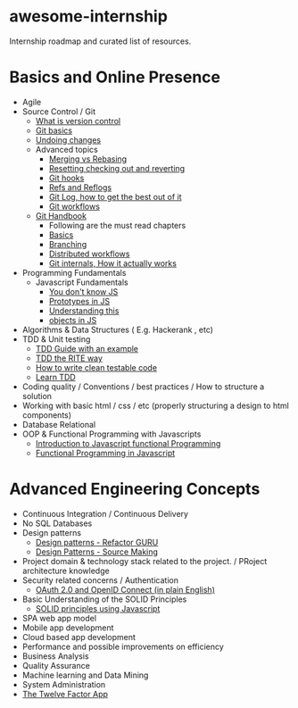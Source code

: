 # awesome-internship
Internship roadmap and curated list of resources.


Basics and Online Presence
==========================

* Agile
* Source Control / Git
  * [What is version control](https://www.atlassian.com/git/tutorials/what-is-version-control)
  * [Git basics](https://www.atlassian.com/git/tutorials/setting-up-a-repository)
  * [Undoing changes](https://www.atlassian.com/git/tutorials/undoing-changes)
  * Advanced topics
    * [Merging vs Rebasing](https://www.atlassian.com/git/tutorials/merging-vs-rebasing)
    * [Resetting checking out and reverting](https://www.atlassian.com/git/tutorials/resetting-checking-out-and-reverting)
    * [Git hooks](https://www.atlassian.com/git/tutorials/git-hooks)
    * [Refs and Reflogs](https://www.atlassian.com/git/tutorials/refs-and-the-reflog)
    * [Git Log, how to get the best out of it](https://www.atlassian.com/git/tutorials/git-log)
    * [Git workflows](https://www.atlassian.com/git/tutorials/comparing-workflows)
  * [Git Handbook](https://git-scm.com/book/en/v2)
    * Following are the must read chapters
    * [Basics](https://git-scm.com/book/en/v2/Git-Basics-Getting-a-Git-Repository)
    * [Branching](https://git-scm.com/book/en/v2/Git-Branching-Branches-in-a-Nutshell)
    * [Distributed workflows](https://git-scm.com/book/en/v2/Distributed-Git-Distributed-Workflows)
    * [Git internals, How it actually works](https://git-scm.com/book/en/v2/Git-Internals-Plumbing-and-Porcelain)
* Programming Fundamentals
  * Javascript Fundamentals
    * [You don't know JS](https://github.com/getify/You-Dont-Know-JS)
    * [Prototypes in JS](https://hackernoon.com/prototypes-in-javascript-5bba2990e04b)
    * [Understanding this](https://hackernoon.com/lets-get-this-this-once-and-for-all-f59d76438d34)
    * [objects in JS](https://hackernoon.com/objects-in-javascript-2980a15e9e71)
* Algorithms & Data  Structures ( E.g. Hackerank , etc)
* TDD & Unit testing
  * [TDD Guide with an example](https://medium.com/@bethqiang/the-absolute-beginners-guide-to-test-driven-development-with-a-practical-example-c39e73a11631)
  * [TDD the RITE way](https://medium.com/javascript-scene/tdd-the-rite-way-53c9b46f45e3)
  * [How to write clean testable code](https://www.youtube.com/watch?v=XcT4yYu_TTs&feature=youtu.be)
  * [Learn TDD](https://github.com/dwyl/learn-tdd)
* Coding quality / Conventions  / best practices / How to structure a solution
* Working with basic html / css / etc (properly structuring a design to html components)
* Database Relational
* OOP & Functional Programming with Javascripts
  * [Introduction to Javascript functional Programming](https://flaviocopes.com/javascript-functional-programming/)
  * [Functional Programming in Javascript](https://codeburst.io/functional-programming-in-javascript-e57e7e28c0e5)

Advanced Engineering Concepts
=============================

* Continuous Integration / Continuous Delivery
* No SQL Databases
* Design patterns
  * [Design patterns - Refactor GURU](https://refactoring.guru/design-patterns/catalog)
  * [Design Patterns - Source Making](https://sourcemaking.com/design_patterns)
* Project domain & technology stack related to the project. / PRoject architecture knowledge
* Security related concerns / Authentication
  * [OAuth 2.0 and OpenID Connect (in plain English)](https://www.youtube.com/watch?v=996OiexHze0)
* Basic Understanding of the SOLID Principles
  * [SOLID principles using Javascript](https://medium.com/@cramirez92/s-o-l-i-d-the-first-5-priciples-of-object-oriented-design-with-javascript-790f6ac9b9fa)
* SPA web app model
* Mobile app development
* Cloud based app development
* Performance and possible improvements on efficiency
* Business Analysis
* Quality Assurance
* Machine learning and Data Mining
* System Administration
* [The Twelve Factor App](https://12factor.net/)

